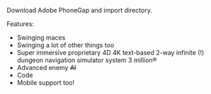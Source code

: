Download Adobe PhoneGap and import directory.

Features:
- Swinging maces
- Swinging a lot of other things too
- Super immersive proprietary 4D 4K text-based 2-way infinite (!) dungeon navigation simulator system 3 million®
- Advanced enemy ~~AI~~
- Code
- Mobile support too!
